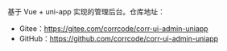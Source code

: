 基于 Vue + uni-app 实现的管理后台。仓库地址：

* Gitee：<https://gitee.com/corrcode/corr-ui-admin-uniapp>
* GitHub：<https://github.com/corrcode/corr-ui-admin-uniapp>
